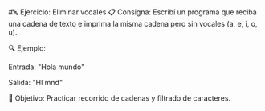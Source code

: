 #🔤 Ejercicio: Eliminar vocales
📋 Consigna:
Escribí un programa que reciba una cadena de texto e imprima la misma cadena pero sin vocales (a, e, i, o, u).

🔍 Ejemplo:

Entrada: "Hola mundo"

Salida: "Hl mnd"

🎯 Objetivo: Practicar recorrido de cadenas y filtrado de caracteres.